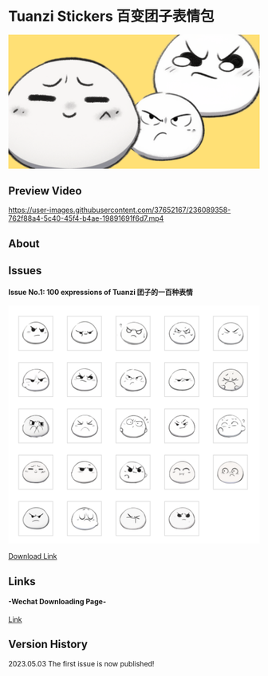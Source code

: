 # Tuanzi Stickers 百变团子表情包

![cover](cover.png)

## Preview Video


https://user-images.githubusercontent.com/37652167/236089358-762f88a4-5c40-45f4-b4ae-19891691f6d7.mp4



## About

## Issues

  #### Issue No.1: 100 expressions of Tuanzi 团子的一百种表情
  <img src="issue1.png" width="600" />
  
  [Download Link](https://github.com/baoatwork/Tuanzi-Stickers/raw/main/first-issue.zip)

## Links 

  #### -Wechat Downloading Page-
  [Link](https://sticker.weixin.qq.com/cgi-bin/mmemoticon-bin/emoticonview?oper=single&t=shop/detail&productid=aL2PCfwK/89qO7sF6/+I+UDhfwEjhec2ZNvdnLLJRd/Nr57n3KJ3w9f+wQeAWhK+sux02b+sjjgPxPL2l7hcvzNxpR5QLxW9eBwm6wnkI4SQ=)

## Version History
2023.05.03 The first issue is now published!

